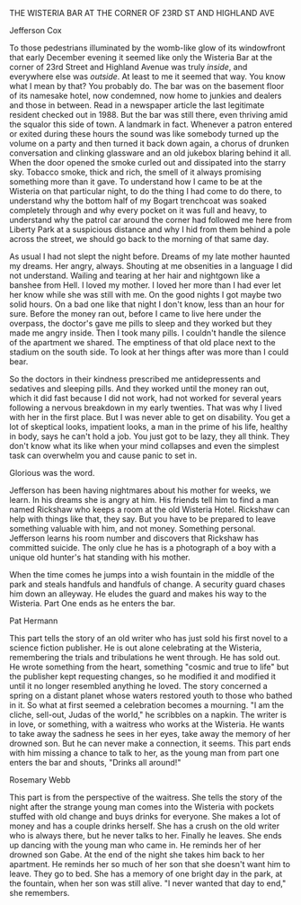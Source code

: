 THE WISTERIA BAR AT THE CORNER OF 23RD ST AND HIGHLAND AVE


Jefferson Cox

To those pedestrians illuminated by the womb-like glow of its windowfront that early December evening it seemed like only the Wisteria Bar at the corner of 23rd Street and Highland Avenue was truly *inside*, and everywhere else was *outside*. At least to me it seemed that way. You know what I mean by that? You probably do. The bar was on the basement floor of its namesake hotel, now condemned, now home to junkies and dealers and those in between. Read in a newspaper article the last legitimate resident checked out in 1988. But the bar was still there, even thriving amid the squalor this side of town. A landmark in fact. Whenever a patron entered or exited during these hours the sound was like somebody turned up the volume on a party and then turned it back down again, a chorus of drunken conversation and clinking glassware and an old jukebox blaring behind it all. When the door opened the smoke curled out and dissipated into the starry sky. Tobacco smoke, thick and rich, the smell of it always promising something more than it gave. To understand how I came to be at the Wisteria on that particular night, to do the thing I had come to do there, to understand why the bottom half of my Bogart trenchcoat was soaked completely through and why every pocket on it was full and heavy, to understand why the patrol car around the corner had followed me here from Liberty Park at a suspicious distance and why I hid from them behind a pole across the street, we should go back to the morning of that same day.

As usual I had not slept the night before. Dreams of my late mother haunted my dreams. Her angry, always. Shouting at me obsenities in a language I did not understand. Wailing and tearing at her hair and nightgown like a banshee from Hell. I loved my mother. I loved her more than I had ever let her know while she was still with me. On the good nights I got maybe two solid hours. On a bad one like that night I don't know, less than an hour for sure. Before the money ran out, before I came to live here under the overpass, the doctor's gave me pills to sleep and they worked but they made me angry inside. Then I took many pills. I couldn't handle the silence of the apartment we shared. The emptiness of that old place next to the stadium on the south side. To look at her things after was more than I could bear. 

So the doctors in their kindness prescribed me antidepressents and sedatives and sleeping pills. And they worked until the money ran out, which it did fast because I did not work, had not worked for several years following a nervous breakdown in my early twenties. That was why I lived with her in the first place. But I was never able to get on disability. You get a lot of skeptical looks, impatient looks, a man in the prime of his life, healthy in body, says he can't hold a job. You just got to be lazy, they all think. They don't know what its like when your mind collapses and even the simplest task can overwhelm you and cause panic to set in.

Glorious was the word.





Jefferson has been having nightmares about his mother for weeks, we learn. In his dreams she is angry at him. His friends tell him to find a man named Rickshaw who keeps a room at the old Wisteria Hotel. Rickshaw can help with things like that, they say. But you have to be prepared to leave something valuable with him, and not money. Something personal. Jefferson learns his room number and discovers that Rickshaw has committed suicide. The only clue he has is a photograph of a boy with a unique old hunter's hat standing with his mother.

When the time comes he jumps into a wish fountain in the middle of the park and steals handfuls and handfuls of change. A security guard chases him down an alleyway. He eludes the guard and makes his way to the Wisteria. Part One ends as he enters the bar.


Pat Hermann

This part tells the story of an old writer who has just sold his first novel to a science fiction publisher. He is out alone celebrating at the Wisteria, remembering the trials and tribulations he went through. He has sold out. He wrote something from the heart, something "cosmic and true to life" but the publisher kept requesting changes, so he modified it and modified it until it no longer resembled anything he loved. The story concerned a spring on a distant planet whose waters restored youth to those who bathed in it. So what at first seemed a celebration becomes a mourning. "I am the cliche, sell-out, Judas of the world," he scribbles on a napkin. The writer is in love, or something, with a waitress who works at the Wisteria. He wants to take away the sadness he sees in her eyes, take away the memory of her drowned son. But he can never make a connection, it seems. This part ends with him missing a chance to talk to her, as the young man from part one enters the bar and shouts, "Drinks all around!"

Rosemary Webb

This part is from the perspective of the waitress. She tells the story of the night after the strange young man comes into the Wisteria with pockets stuffed with old change and buys drinks for everyone. She makes a lot of money and has a couple drinks herself. She has a crush on the old writer who is always there, but he never talks to her. Finally he leaves. She ends up dancing with the young man who came in. He reminds her of her drowned son Gabe. At the end of the night she takes him back to her apartment. He reminds her so much of her son that she doesn't want him to leave. They go to bed. She has a memory of one bright day in the park, at the fountain, when her son was still alive. "I never wanted that day to end," she remembers.